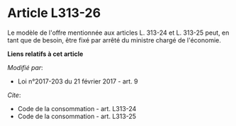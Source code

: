 # Article L313-26

Le modèle de l'offre mentionnée aux articles L. 313-24 et L. 313-25 peut, en tant que de besoin, être fixé par arrêté du
ministre chargé de l'économie.

**Liens relatifs à cet article**

_Modifié par_:

  - Loi n°2017-203 du 21 février 2017 - art. 9

_Cite_:

  - Code de la consommation - art. L313-24
  - Code de la consommation - art. L313-25
